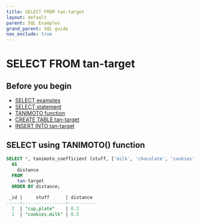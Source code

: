 ```yaml
---
title: SELECT FROM tan-target
layout: default
parent: SQL Examples
grand_parent: SQL guide
nav_exclude: true
---
```

# SELECT FROM tan-target

## Before you begin
* [SELECT examples](/docs/sql-guide/examples/sql-eg-select/sql-eg-select-home)
* [SELECT statement](/docs/sql-guide/statements/statement-select)
* [TANIMOTO function](/docs/sql-guide/functions/function-tanimoto)
* [CREATE TABLE tan-target](/docs/sql-guide/examples/sql-eg-table/sql-eg-table-create-cosvec-target)
* [INSERT INTO tan-target](/docs/sql-guide/examples/sql-eg-insert/sql-eg-insert-cosvec-target)

## SELECT using TANIMOTO() function

```sql
SELECT *, tanimoto_coefficient (stuff, ['milk', 'chocolate', 'cookies', 'cup'])
  AS
    distance
  FROM
    tan-target
  ORDER BY distance;

 _id |     stuff      | distance
-----+----------------+----------
  2  | "cup,plate"    | 0.2
  1  | "cookies,milk" | 0.5
```
